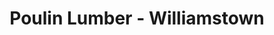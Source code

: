 ---
title: "Poulin Lumber - Williamstown"
url: /williamstown/poulin-lumber-williamstown/
shop: Eisenwaren
---